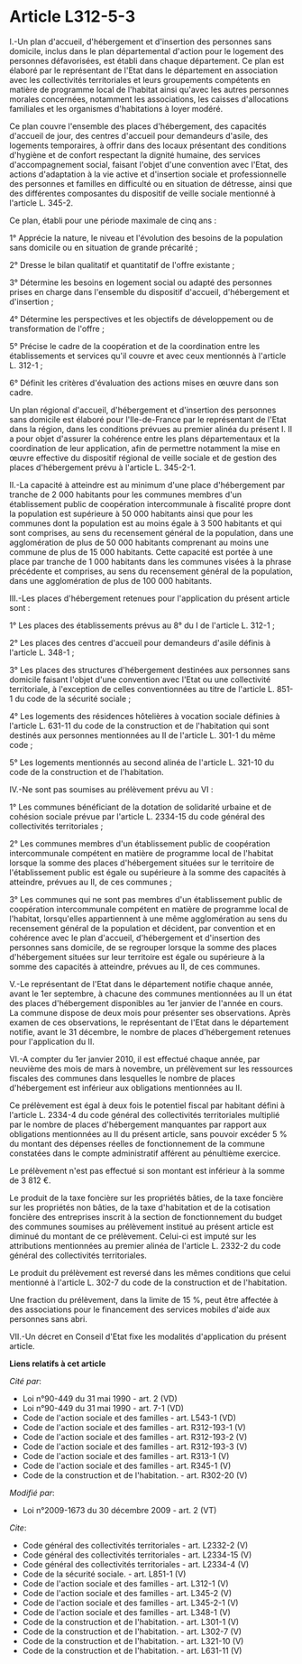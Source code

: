 # Article L312-5-3

I.-Un plan d'accueil, d'hébergement et d'insertion des personnes sans domicile, inclus dans le plan départemental d'action
pour le logement des personnes défavorisées, est établi dans chaque département. Ce plan est élaboré par le représentant de
l'Etat dans le département en association avec les collectivités territoriales et leurs groupements compétents en matière de
programme local de l'habitat ainsi qu'avec les autres personnes morales concernées, notamment les associations, les caisses
d'allocations familiales et les organismes d'habitations à loyer modéré. 

Ce plan couvre l'ensemble des places d'hébergement, des capacités d'accueil de jour, des centres d'accueil pour demandeurs
d'asile, des logements temporaires, à offrir dans des locaux présentant des conditions d'hygiène et de confort respectant la
dignité humaine, des services d'accompagnement social, faisant l'objet d'une convention avec l'Etat, des actions d'adaptation
à la vie active et d'insertion sociale et professionnelle des personnes et familles en difficulté ou en situation de
détresse, ainsi que des différentes composantes du dispositif de veille sociale mentionné à l'article L. 345-2. 

Ce plan, établi pour une période maximale de cinq ans : 

1° Apprécie la nature, le niveau et l'évolution des besoins de la population sans domicile ou en situation de grande
précarité ; 

2° Dresse le bilan qualitatif et quantitatif de l'offre existante ; 

3° Détermine les besoins en logement social ou adapté des personnes prises en charge dans l'ensemble du dispositif d'accueil,
d'hébergement et d'insertion ; 

4° Détermine les perspectives et les objectifs de développement ou de transformation de l'offre ; 

5° Précise le cadre de la coopération et de la coordination entre les établissements et services qu'il couvre et avec ceux
mentionnés à l'article L. 312-1 ; 

6° Définit les critères d'évaluation des actions mises en œuvre dans son cadre. 

Un plan régional d'accueil, d'hébergement et d'insertion des personnes sans domicile est élaboré pour l'Ile-de-France par le
représentant de l'Etat dans la région, dans les conditions prévues au premier alinéa du présent I. Il a pour objet d'assurer
la cohérence entre les plans départementaux et la coordination de leur application, afin de permettre notamment la mise en
œuvre effective du dispositif régional de veille sociale et de gestion des places d'hébergement prévu à l'article L.
345-2-1. 

II.-La capacité à atteindre est au minimum d'une place d'hébergement par tranche de 2 000 habitants pour les communes membres
d'un établissement public de coopération intercommunale à fiscalité propre dont la population est supérieure à 50 000
habitants ainsi que pour les communes dont la population est au moins égale à 3 500 habitants et qui sont comprises, au sens
du recensement général de la population, dans une agglomération de plus de 50 000 habitants comprenant au moins une commune
de plus de 15 000 habitants. Cette capacité est portée à une place par tranche de 1 000 habitants dans les communes visées à
la phrase précédente et comprises, au sens du recensement général de la population, dans une agglomération de plus de 100 000
habitants. 

III.-Les places d'hébergement retenues pour l'application du présent article sont : 

1° Les places des établissements prévus au 8° du I de l'article L. 312-1 ; 

2° Les places des centres d'accueil pour demandeurs d'asile définis à l'article L. 348-1 ; 

3° Les places des structures d'hébergement destinées aux personnes sans domicile faisant l'objet d'une convention avec l'Etat
ou une collectivité territoriale, à l'exception de celles conventionnées au titre de l'article L. 851-1 du code de la
sécurité sociale ; 

4° Les logements des résidences hôtelières à vocation sociale définies à l'article L. 631-11 du code de la construction et de
l'habitation qui sont destinés aux personnes mentionnées au II de l'article L. 301-1 du même code ; 

5° Les logements mentionnés au second alinéa de l'article L. 321-10 du code de la construction et de l'habitation. 

IV.-Ne sont pas soumises au prélèvement prévu au VI : 

1° Les communes bénéficiant de la dotation de solidarité urbaine et de cohésion sociale prévue par l'article L. 2334-15 du
code général des collectivités territoriales ; 

2° Les communes membres d'un établissement public de coopération intercommunale compétent en matière de programme local de
l'habitat lorsque la somme des places d'hébergement situées sur le territoire de l'établissement public est égale ou
supérieure à la somme des capacités à atteindre, prévues au II, de ces communes ; 

3° Les communes qui ne sont pas membres d'un établissement public de coopération intercommunale compétent en matière de
programme local de l'habitat, lorsqu'elles appartiennent à une même agglomération au sens du recensement général de la
population et décident, par convention et en cohérence avec le plan d'accueil, d'hébergement et d'insertion des personnes
sans domicile, de se regrouper lorsque la somme des places d'hébergement situées sur leur territoire est égale ou supérieure
à la somme des capacités à atteindre, prévues au II, de ces communes. 

V.-Le représentant de l'Etat dans le département notifie chaque année, avant le 1er septembre, à chacune des communes
mentionnées au II un état des places d'hébergement disponibles au 1er janvier de l'année en cours. La commune dispose de deux
mois pour présenter ses observations. Après examen de ces observations, le représentant de l'Etat dans le département
notifie, avant le 31 décembre, le nombre de places d'hébergement retenues pour l'application du II. 

VI.-A compter du 1er janvier 2010, il est effectué chaque année, par neuvième des mois de mars à novembre, un prélèvement sur
les ressources fiscales des communes dans lesquelles le nombre de places d'hébergement est inférieur aux obligations
mentionnées au II. 

Ce prélèvement est égal à deux fois le potentiel fiscal par habitant défini à l'article L. 2334-4 du code général des
collectivités territoriales multiplié par le nombre de places d'hébergement manquantes par rapport aux obligations
mentionnées au II du présent article, sans pouvoir excéder 5 % du montant des dépenses réelles de fonctionnement de la
commune constatées dans le compte administratif afférent au pénultième exercice. 

Le prélèvement n'est pas effectué si son montant est inférieur à la somme de 3 812 €. 

Le produit de la taxe foncière sur les propriétés bâties, de la taxe foncière sur les propriétés non bâties, de la taxe
d'habitation et de la cotisation foncière des entreprises inscrit à la section de fonctionnement du budget des communes
soumises au prélèvement institué au présent article est diminué du montant de ce prélèvement. Celui-ci est imputé sur les
attributions mentionnées au premier alinéa de l'article L. 2332-2 du code général des collectivités territoriales. 

Le produit du prélèvement est reversé dans les mêmes conditions que celui mentionné à l'article L. 302-7 du code de la
construction et de l'habitation. 

Une fraction du prélèvement, dans la limite de 15 %, peut être affectée à des associations pour le financement des services
mobiles d'aide aux personnes sans abri. 

VII.-Un décret en Conseil d'Etat fixe les modalités d'application du présent article.

**Liens relatifs à cet article**

_Cité par_:

  - Loi n°90-449 du 31 mai 1990 - art. 2 (VD)
  - Loi n°90-449 du 31 mai 1990 - art. 7-1 (VD)
  - Code de l'action sociale et des familles - art. L543-1 (VD)
  - Code de l'action sociale et des familles - art. R312-193-1 (V)
  - Code de l'action sociale et des familles - art. R312-193-2 (V)
  - Code de l'action sociale et des familles - art. R312-193-3 (V)
  - Code de l'action sociale et des familles - art. R313-1 (V)
  - Code de l'action sociale et des familles - art. R345-1 (V)
  - Code de la construction et de l'habitation. - art. R302-20 (V)

_Modifié par_:

  - Loi n°2009-1673 du 30 décembre 2009 - art. 2 (VT)

_Cite_:

  - Code général des collectivités territoriales - art. L2332-2 (V)
  - Code général des collectivités territoriales - art. L2334-15 (V)
  - Code général des collectivités territoriales - art. L2334-4 (V)
  - Code de la sécurité sociale. - art. L851-1 (V)
  - Code de l'action sociale et des familles - art. L312-1 (V)
  - Code de l'action sociale et des familles - art. L345-2 (V)
  - Code de l'action sociale et des familles - art. L345-2-1 (V)
  - Code de l'action sociale et des familles - art. L348-1 (V)
  - Code de la construction et de l'habitation. - art. L301-1 (V)
  - Code de la construction et de l'habitation. - art. L302-7 (V)
  - Code de la construction et de l'habitation. - art. L321-10 (V)
  - Code de la construction et de l'habitation. - art. L631-11 (V)
